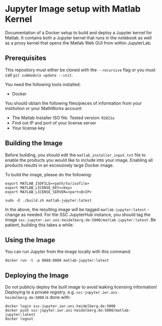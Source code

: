 # Jupyter Image setup with Matlab Kernel

Documentation of a Docker setup to build and deploy a Jupyter kernel for Matlab.
It contains both a Jupyter kernel that runs in the notebook as well as a proxy
kernel that opens the Matlab Web GUI from within JupyterLab.

## Prerequisites

This repository must either be cloned with the `--recursive` flag or you must call `git submodule update --init`.

You need the following tools installed:

* Docker

You should obtain the following files/pieces of information from your institution or your MathWorks account:

* The Matlab Installer ISO file. Tested version: `R2021a`
* Find out IP and port of your license server
* Your license key

## Building the Image

Before building, you should edit the `matlab_installer_input.txt` file to enable the products
you would like to include into your image. Enabling all products results in an excessively large
Docker image.

To build the image, please do the following:

```
export MATLAB_ISOFILE=<path/to/isofile>
export MATLAB_LICENSE_KEY=<key>
export MATLAB_LICENSE_SERVER=<port>@<IP>

sudo -E ./build.sh matlab-jupyter:latest
```

In the above, the resulting image will be tagged `matlab-jupyter:latest` - change as needed.
For the SSC JupyterHub instance, you should tag the image `ssc-jupyter.iwr.uni-heidelberg.de:5000/matlab-jupyter:latest`.
Be patient, building this takes a while.

## Using the Image

You can run Jupyter from the image locally with this command:

```
docker run -t -p 8888:8888 matlab-jupyter:latest
```

## Deploying the Image

Do not publicly deploy the built image to avoid leaking licensing information!
Deploying to a private registry, e.g. `ssc-jupyter.iwr.uni-heidelberg.de:5000` is done with:

```
docker login ssc-jupyter.iwr.uni-heidelberg.de:5000
docker push ssc-jupyter.iwr.uni-heidelberg.de:5000/matlab-jupyter:latest
docker logout
```
